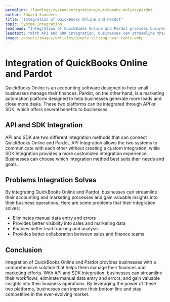 ```yaml
---
permalink: /landings/system-integrations/quickbooks-online/pardot
author: Edward Saunders
title: "Integration of QuickBooks Online and Pardot"
topic: System Integration
leadhead: "Integration of QuickBooks Online and Pardot provides businesses with a comprehensive solution that helps them manage their finances and marketing efforts"
leadtext: "With API and SDK integration, businesses can streamline their workflows, eliminate manual data entry and errors, and gain valuable insights into their business operations. By leveraging the power of these two platforms, businesses can improve their bottom line and stay competitive in the ever-evolving market."
image: /assets/images/articles/people-sitting-near-table.webp
---
```

<div class="arttext">	<h1>Integration of QuickBooks Online and Pardot</h1>
	<p>QuickBooks Online is an accounting software designed to help small businesses manage their finances. Pardot, on the other hand, is a marketing automation platform designed to help businesses generate more leads and close more deals. These two platforms can be integrated through API or SDK, which offers several benefits to businesses.</p>
	<h2>API and SDK Integration</h2>
	<p>API and SDK are two different integration methods that can connect QuickBooks Online and Pardot. API Integration allows the two systems to communicate with each other without creating a custom integration, while SDK Integration provides a more customized integration experience. Businesses can choose which integration method best suits their needs and goals.</p>
	<h2>Problems Integration Solves</h2>
	<p>By integrating QuickBooks Online and Pardot, businesses can streamline their accounting and marketing processes and gain valuable insights into their business operations. Here are some problems that their integration solves:</p>
	<ul>
		<li>Eliminates manual data entry and errors</li>
		<li>Provides better visibility into sales and marketing data</li>
		<li>Enables better lead tracking and analysis</li>
		<li>Provides better collaboration between sales and finance teams</li>
	</ul>
	<h2>Conclusion</h2>
	<p>Integration of QuickBooks Online and Pardot provides businesses with a comprehensive solution that helps them manage their finances and marketing efforts. With API and SDK integration, businesses can streamline their workflows, eliminate manual data entry and errors, and gain valuable insights into their business operations. By leveraging the power of these two platforms, businesses can improve their bottom line and stay competitive in the ever-evolving market.</p>
</div>